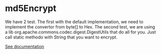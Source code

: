 md5Encrypt
==========

We have 2 test. The first with the default implementation, we need to implement the convertor from byte[] to Hex. The second test, we are using a lib org.apache.commons.codec.digest.DigestUtils that do all for you. Just call static methodo with String that you want to encrypt. 

[See documentation](http://commons.apache.org/codec/apidocs/org/apache/commons/codec/digest/DigestUtils.html)


